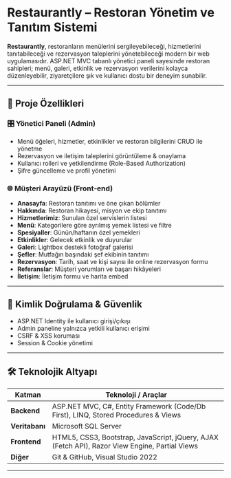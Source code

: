 # Restaurantly – Restoran Yönetim ve Tanıtım Sistemi

**Restaurantly**, restoranların menülerini sergileyebileceği, hizmetlerini tanıtabileceği ve rezervasyon taleplerini yönetebileceği modern bir web uygulamasıdır. ASP.NET MVC tabanlı yönetici paneli sayesinde restoran sahipleri; menü, galeri, etkinlik ve rezervasyon verilerini kolayca düzenleyebilir, ziyaretçilere şık ve kullanıcı dostu bir deneyim sunabilir.

---

## 🚀 Proje Özellikleri

### 🎛️ Yönetici Paneli (Admin)
- Menü öğeleri, hizmetler, etkinlikler ve restoran bilgilerini CRUD ile yönetme  
- Rezervasyon ve iletişim taleplerini görüntüleme & onaylama  
- Kullanıcı rolleri ve yetkilendirme (Role-Based Authorization)  
- Şifre güncelleme ve profil yönetimi  

### 🌐 Müşteri Arayüzü (Front‑end)
- **Anasayfa**: Restoran tanıtımı ve öne çıkan bölümler  
- **Hakkında**: Restoran hikayesi, misyon ve ekip tanıtımı  
- **Hizmetlerimiz**: Sunulan özel servislerin listesi  
- **Menü**: Kategorilere göre ayrılmış yemek listesi ve filtre  
- **Spesiyaller**: Günün/haftanın özel yemekleri  
- **Etkinlikler**: Gelecek etkinlik ve duyurular  
- **Galeri**: Lightbox destekli fotoğraf galerisi  
- **Şefler**: Mutfağın başındaki şef ekibinin tanıtımı  
- **Rezervasyon**: Tarih, saat ve kişi sayısı ile online rezervasyon formu  
- **Referanslar**: Müşteri yorumları ve başarı hikâyeleri  
- **İletişim**: İletişim formu ve harita embed  

---

## 🔐 Kimlik Doğrulama & Güvenlik

- ASP.NET Identity ile kullanıcı girişi/çıkışı  
- Admin paneline yalnızca yetkili kullanıcı erişimi  
- CSRF & XSS koruması  
- Session & Cookie yönetimi  

---

## 🛠️ Teknolojik Altyapı

| Katman           | Teknoloji / Araçlar                            |
|------------------|------------------------------------------------|
| **Backend**      | ASP.NET MVC, C#, Entity Framework (Code/Db First), LINQ, Stored Procedures & Views |
| **Veritabanı**   | Microsoft SQL Server                           |
| **Frontend**     | HTML5, CSS3, Bootstrap, JavaScript, jQuery, AJAX (Fetch API), Razor View Engine, Partial Views |
| **Diğer**        | Git & GitHub, Visual Studio 2022               |

---



